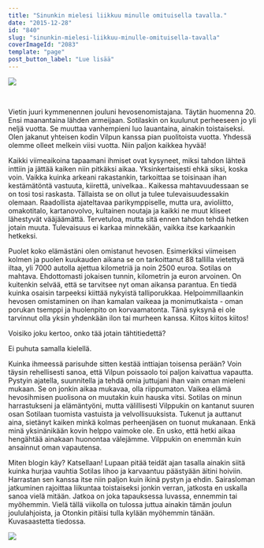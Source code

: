 ```yaml
---
title: "Sinunkin mielesi liikkuu minulle omituisella tavalla."
date: "2015-12-28"
id: "840"
slug: "sinunkin-mielesi-liikkuu-minulle-omituisella-tavalla"
coverImageId: "2083"
template: "page"
post_button_label: "Lue lisää"
---
```


[![](/images/IMG_3286_.png)](https://qpm.kda.mybluehost.me/wp-content/uploads/2015/12/IMG_3286_.png)

 

Vietin juuri kymmenennen jouluni hevosenomistajana. Täytän huomenna 20. Ensi maanantaina lähden armeijaan. Sotilaskin on kuulunut perheeseen jo yli neljä vuotta. Se muuttaa vanhempieni luo lauantaina, ainakin toistaiseksi. Olen jakanut yhteisen kodin Vilpun kanssa pian puolitoista vuotta. Yhdessä olemme olleet melkein viisi vuotta. Niin paljon kaikkea hyvää!

Kaikki viimeaikoina tapaamani ihmiset ovat kysyneet, miksi tahdon lähteä inttiin ja jättää kaiken niin pitkäksi aikaa. Yksinkertaisesti ehkä siksi, koska voin. Vaikka kuinka arkeani rakastankin, tarkoittaa se toisinaan ihan kestämätöntä vastuuta, kiirettä, univelkaa.. Kaikessa mahtavuudessaan se on tosi tosi raskasta. Tällaista se on ollut ja tulee tulevaisuudessakin olemaan. Raadollista ajateltavaa parikymppiselle, mutta ura, avioliitto, omakotitalo, kartanovolvo, kultainen noutaja ja kaikki ne muut kliseet lähestyvät vääjäämättä. Tervetuloa, mutta sitä ennen tahdon tehdä hetken jotain muuta. Tulevaisuus ei karkaa minnekään, vaikka itse karkaankin hetkeksi.

Puolet koko elämästäni olen omistanut hevosen. Esimerkiksi viimeisen kolmen ja puolen kuukauden aikana se on tarkoittanut 88 tallilla vietettyä iltaa, yli 7000 autolla ajettua kilometriä ja noin 2500 euroa. Sotilas on mahtava. Ehdottomasti jokaisen tunnin, kilometrin ja euron arvoinen. On kuitenkin selvää, että se tarvitsee nyt oman aikansa parantua. En tiedä kuinka osaisin tarpeeksi kiittää nykyistä talliporukkaa. Helpoimmillaankin hevosen omistaminen on ihan kamalan vaikeaa ja monimutkaista - oman porukan tsemppi ja huolenpito on korvaamatonta. Tänä syksynä ei ole tarvinnut olla yksin yhdenkään ilon tai murheen kanssa. Kiitos kiitos kiitos!

Voisiko joku kertoo, onko tää jotain tähtitiedettä?

Ei puhuta samalla kielellä.

Kuinka ihmeessä parisuhde sitten kestää inttiajan toisensa perään? Voin täysin rehellisesti sanoa, että Vilpun poissaolo toi paljon kaivattua vapautta. Pystyin ajatella, suunnitella ja tehdä omia juttujani ihan vain oman mieleni mukaan. Se on jonkin aikaa mukavaa, olla riippumaton. Vaikea elämä hevosihmisen puolisona on muutakin kuin hauska vitsi. Sotilas on minun harrastukseni ja elämäntyöni, mutta välillisesti Vilppukin on kantanut suuren osan Sotilaan tuomista vastuista ja velvollisuuksista. Tukenut ja auttanut aina, sietänyt kaiken minkä kolmas perheenjäsen on tuonut mukanaan. Enkä minä yksinänikään kovin helppo vaimoke ole. En usko, että hetki aikaa hengähtää ainakaan huonontaa välejämme. Vilppukin on enemmän kuin ansainnut oman vapautensa.

Miten blogin käy? Katsellaan! Lupaan pitää teidät ajan tasalla ainakin siitä kuinka hurjaa vauhtia Sotilas lihoo ja karvaantuu päästyään äitini hoiviin. Harrastan sen kanssa itse niin paljon kuin ikinä pystyn ja ehdin. Sairasloman jatkuminen rajoittaa liikuntaa toistaiseksi jonkin verran, jatkosta en uskalla sanoa vielä mitään. Jatkoa on joka tapauksessa luvassa, ennemmin tai myöhemmin. Vielä tällä viikolla on tulossa juttua ainakin tämän joulun joululahjoista, ja Otonkin pitäisi tulla kylään myöhemmin tänään. Kuvasaastetta tiedossa.

[![](/images/2015-12-23-2B01.00.57-2B1.jpg)](https://qpm.kda.mybluehost.me/wp-content/uploads/2015/12/2015-12-23-2B01.00.57-2B1.jpg)
